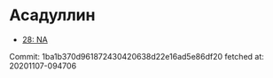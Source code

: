 # Асадуллин
- [28: NA](28.md)

Commit: 1ba1b370d961872430420638d22e16ad5e86df20
 fetched at: 20201107-094706
